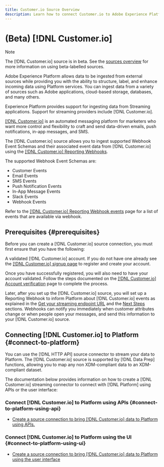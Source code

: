 ```yaml
---
title: Customer.io Source Overview
description: Learn how to connect Customer.io to Adobe Experience Platform using APIs or the user interface by leveraging webhooks 
---
```

# (Beta) [!DNL Customer.io]

>[!NOTE]
>
>The [!DNL Customer.io] source is in beta. See the [sources overview](../../home.md#terms-and-conditions) for more information on using beta-labelled sources.

Adobe Experience Platform allows data to be ingested from external sources while providing you with the ability to structure, label, and enhance incoming data using Platform services. You can ingest data from a variety of sources such as Adobe applications, cloud-based storage, databases, and many others.

Experience Platform provides support for ingesting data from Streaming applications. Support for streaming providers include [!DNL Customer.io].

[[!DNL Customer.io]](https://customer.io/) is an automated messaging platform for marketers who want more control and flexibility to craft and send data-driven emails, push notifications, in-app messages, and SMS.

The [!DNL Customer.io] source allows you to ingest supported Webhook Event Schemas and their associated event data from [!DNL Customer.io] using the [[!DNL Customer.io] Reporting Webhooks](https://customer.io/docs/api/webhooks/).

The supported Webhook Event Schemas are:
* Customer Events
* Email Events
* SMS Events
* Push Notification Events
* In-App Message Events
* Slack Events
* Webhook Events

Refer to the [[!DNL Customer.io] Reporting Webhook events](https://customer.io/docs/webhooks/#events) page for a list of  events that are available via webhook.

## Prerequisites {#prerequisites}

Before you can create a [!DNL Customer.io] source connection, you must first ensure that you have the following:

A validated [!DNL Customer.io] account. If you do not have one already see the [[!DNL Customer.io] signup page](https://fly.customer.io/signup) to register and create your account.

Once you have successfully registered, you will also need to have your account validated. Follow the steps documented on the [[!DNL Customer.io] Account verification](https://customer.io/docs/account-verification/) page to complete the process.

Later, after you set up the [!DNL Customer.io] source, you will set up a Reporting Webhook to inform Platform about [!DNL Customer.io] events as explained in the [Get your streaming endpoint URL](../../tutorials/ui/create/marketing-automation/customerio-webhook.md#set-up-webhook) and the [Next Steps](../../tutorials/ui/create/marketing-automation/customerio-webhook.md#next-steps) sections. Webhooks can notify you immediately when customer attributes change or when people open your messages, and send this information to your [!DNL Customer.io] source.

## Connecting [!DNL Customer.io] to Platform {#connect-to-platform}

You can use the [!DNL HTTP API] source connector to stream your data to Platform. The [!DNL Customer.io] source is supported by [!DNL Data Prep] functions, allowing you to map any non XDM-compliant data to an XDM-compliant dataset.

The documentation below provides information on how to create a [!DNL Customer.io] streaming connector to connect with [!DNL Platform] using APIs or the user interface:

### Connect [!DNL Customer.io] to Platform using APIs {#connect-to-platform-using-api}

- [Create a source connection to bring [!DNL Customer.io] data to Platform using APIs.](../../tutorials/api/create/marketing-automation/customerio-webhook.md)

### Connect [!DNL Customer.io] to Platform using the UI {#connect-to-platform-using-ui}

- [Create a source connection to bring [!DNL Customer.io] data to Platform using the user interface](../../tutorials/ui/create/marketing-automation/customerio-webhook.md)

